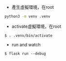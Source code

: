 - 產生虛擬環境，在root

```sh
python3 -m venv .venv
```

- activate虛擬環境，在root

```shell
$ . .venv/bin/activate
```

- run and watch

```shell
$ flask run --debug
```